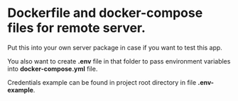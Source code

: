# Dockerfile and docker-compose files for remote server.

Put this into your own server package in case if you want to 
test this app.

You also want to create **.env** file in that folder to pass
environment variables into **docker-compose.yml** file.

Credentials example can be found in project root directory in file
**.env-example**.